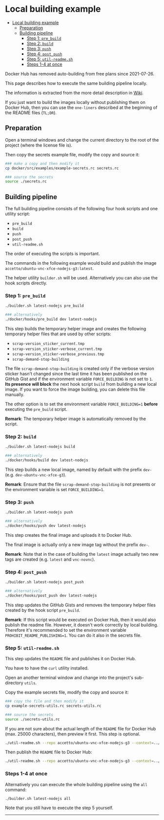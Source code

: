 # Local building example

- [Local building example](#local-building-example)
  - [Preparation](#preparation)
  - [Building pipeline](#building-pipeline)
    - [Step 1: `pre_build`](#step-1-pre_build)
    - [Step 2: `build`](#step-2-build)
    - [Step 3: `push`](#step-3-push)
    - [Step 4: `post_push`](#step-4-post_push)
    - [Step 5: `util-readme.sh`](#step-5-util-readmesh)
    - [Steps 1-4 at once](#steps-1-4-at-once)

Docker Hub has removed auto-building from free plans since 2021-07-26.

This page describes how to execute the same building pipeline locally.

The information is extracted from the more detail description in [Wiki][this-wiki].

If you just want to build the images locally without publishing them on Docker Hub, then you can use the `one-liners` described at the beginning of the README files (`TL;DR`).

## Preparation

Open a terminal windows and change the current directory to the root of the project (where the license file is).

Then copy the secrets example file, modify the copy and source it:

```bash
### make a copy and then modify it
cp docker/src/examples/example-secrets.rc secrets.rc

### source the secrets
source ./secrets.rc
```

## Building pipeline

The full building pipeline consists of the following four hook scripts and one utility script:

- `pre_build`
- `build`
- `push`
- `post_push`
- `util-readme.sh`

The order of executing the scripts is important.

The commands in the following example would build and publish the image `accetto/ubuntu-vnc-xfce-nodejs-g3:latest`.

The helper utility `builder.sh` will be used. Alternatively you can also use the hook scripts directly.

### Step 1: `pre_build`

```bash
./builder.sh latest-nodejs pre_build

### alternatively
./docker/hooks/pre_build dev latest-nodejs
```

This step builds the temporary helper image and creates the following temporary helper files that are used by other scripts:

- `scrap-version_sticker_current.tmp`
- `scrap-version_sticker-verbose_current.tmp`
- `scrap-version_sticker-verbose_previous.tmp`
- `scrap-demand-stop-building`

The file `scrap-demand-stop-building` is created only if the verbose version sticker hasn't changed since the last time it has been published on the GitHub Gist and if the environment variable `FORCE_BUILDING` is not set to `1`. **Its presence will block** the next hook script `build` from building a new local image. If you want to force the image building, you can delete this file manually.

The other option is to set the environment variable `FORCE_BUILDING=1` **before** executing the `pre_build` script.

**Remark**: The temporary helper image is automatically removed by the script.

### Step 2: `build`

```bash
./builder.sh latest-nodejs build

### alternatively
./docker/hooks/build dev latest-nodejs
```

This step builds a new local image, named by default with the prefix `dev-` (e.g. `dev-ubuntu-vnc-xfce-g3`).

**Remark**: Ensure that the file `scrap-demand-stop-building` is not presents or the environment variable is set `FORCE_BUILDING=1`.

### Step 3: `push`

```bash
./builder.sh latest-nodejs push

### alternatively
./docker/hooks/push dev latest-nodejs
```

This step creates the final image and uploads it to Docker Hub.

The final image is actually only a new image tag without the prefix `dev-`.

**Remark**: Note that in the case of building the `latest` image actually two new tags are created (e.g. `latest` and `vnc-novnc`).

### Step 4: `post_push`

```bash
./builder.sh latest-nodejs post_push

### alternatively
./docker/hooks/post_push dev latest-nodejs
```

This step updates the GitHub Gists and removes the temporary helper files created by the hook script `pre_build`.

**Remark**: If this script would be executed on Docker Hub, then it would also publish the readme file. However, it doesn't work correctly by local building. Therefore it's recommended to set the environment variable `PROHIBIT_README_PUBLISHING=1`. You can do it also in the secrets file.

### Step 5: `util-readme.sh`

This step updates the `README` file and publishes it on Docker Hub.

You have to have the `curl` utility installed.

Open an another terminal window and change into the project's sub-directory `utils`.

Copy the example secrets file, modify the copy and source it:

```bash
### copy the file and then modify it
cp example-secrets-utils.rc secrets-utils.rc

### source the secrets
source ./secrets-utils.rc
```

If you are not sure about the actual length of the `README` file for Docker Hub (max. 25000 characters), then preview it first. This step is optional.

```bash
./util-readme.sh --repo accetto/ubuntu-vnc-xfce-nodejs-g3 --context=../docker/xfce-nodejs -- preview
```

Then publish the `README` file to Docker Hub:

```bash
./util-readme.sh --repo accetto/ubuntu-vnc-xfce-nodejs-g3 --context=../docker/xfce-nodejs -- publish
```

### Steps 1-4 at once

Alternatively you can execute the whole building pipeline using the `all` command:

```bash
./builder.sh latest-nodejs all
```

Note that you still have to execute the step 5 yourself.

***

[this-wiki]: https://github.com/accetto/ubuntu-vnc-xfce-g3/wiki
